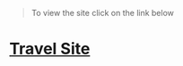 > To view the site click on the link below
# [Travel Site](https://aman-maharshi.github.io/udemy-gitwdjob-site/)


